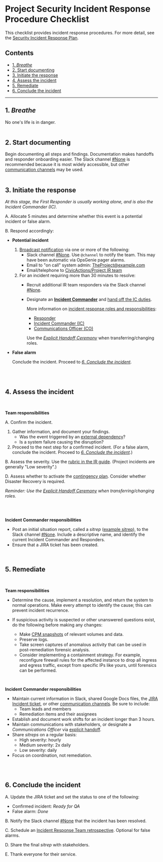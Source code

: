 # Project Security Incident Response Procedure Checklist

This checklist provides incident response procedures. For more detail, see the [Security Incident Response Plan](security-irp.md).

## Contents
<!--TOC-->

- [1. _Breathe_](#1-_breathe_)
- [2. Start documenting](#2-start-documenting)
- [3. Initiate the response](#3-initiate-the-response)
- [4. Assess the incident](#4-assess-the-incident)
- [5. Remediate](#5-remediate)
- [6. Conclude the incident](#6-conclude-the-incident)

<!--TOC-->

----

## 1. _Breathe_

No one's life is in danger.
<br/>
<br/>

## 2. Start documenting

Begin documenting all steps and findings. Documentation makes handoffs and responder onboarding easier. The Slack channel [#None](None) is recommended because it is most widely accessible, but other [communication channels](security-irp.md#communication-channels) may be used.
<br/>
<br/>

## 3. Initiate the response

_At this stage, the _First Responder_ is usually working alone, and is also the _Incident Commander_ (IC)._

A. Allocate 5 minutes and determine whether this event is a potential incident or false alarm.

B. Respond accordingly:

  - **Potential incident**
    1. [Broadcast notification](security-irp.md#communications-during-the-initiate-phase) via one or more of the following:
         - Slack channel [#None](None). Use `@channel` to notify the team. This may have been automatic via OpsGenie pager alarms.
         - Email to "on call" system admin: TheProject@example.com
         - Email/telephone to [CivicActions/Project IR team](None)
    2. For an incident requiring more than 30 minutes to resolve:
         - Recruit additional IR team responders via the Slack channel [#None](None).
         - Designate an [**Incident Commander**](security-irp.md#incident-commander) and [hand off the IC duties](security-irp.md#explicit-handoff-ceremony).


           More information on [incident response roles and responsibilities](security-irp.md#roles-and-responsibilities):
             - [Responder](security-irp.md#responder)
             - [Incident Commander (IC)](security-irp.md#incident-commander)
             - [Communications Officer (CO)](security-irp.md#communications-officer)

             Use the [_Explicit Handoff Ceremony_](security-irp.md#explicit-handoff-ceremony) when transferring/changing roles.


  - **False alarm**
    
    Conclude the incident. Proceed to [_6. Conclude the incident_](#conclude-the-incident).
<br/>
<br/>


## 4. Assess the incident
<br/>

**Team responsibilities**


A. Confirm the incident.

  1. Gather information, and document your findings.
       - Was the event triggered by an [external dependency](contingency-plan.md#external-dependencies)?
       - Is a system failure causing the disruption?
  2. Proceed to the next step for a confirmed incident. (For a false alarm, conclude the incident. Proceed to [_6. Conclude the incident_](#conclude-the-incident).)


B. Assess the severity. Use the [rubric in the IR guide](security-irp.md#incident-severities). (Project incidents are generally "Low severity".)

D. Assess whether to activate the [contingency plan](contingency-plan.md). Consider whether Disaster Recovery is required.

_Reminder: Use the [Explicit Handoff Ceremony](#explicit-handoff-ceremony) when transferring/changing roles._
<br/>
<br/>

<br/>

**Incident Commander responsibilities**

- Post an initial situation report, called a _sitrep_ ([example sitrep](security-irp.md#assess)), to the Slack channel [#None](None). Include a descriptive name, and identify the current Incident Commander and Responders.
- Ensure that a JIRA ticket has been created.

<br/>

## 5. Remediate
<br/>

**Team responsibilities**

- Determine the cause, implement a resolution, and return the system to normal operations. Make every attempt to identify the cause; this can prevent incident recurrence.

- If suspicious activity is suspected or other unanswered questions exist, do the following before making any changes:
  - Make [CPM snapshots](https://cpm.project.com/) of relevant volumes and data.
  - Preserve logs.
  - Take screen captures of anomalous activity that can be used in post-remediation forensic analysis.
  - Consider implementing a containment strategy. For example, reconfigure firewall rules for the affected instance to drop all ingress and egress traffic, except from specific IPs like yours, until forensics can be performed.

<br/>

**Incident Commander responsibilities**

- Maintain current information in Slack, shared Google Docs files, the [JIRA Incident ticket](https://project.atlassian.net/issues/?jql=issuetype=Incident), or other [communication channels](security-irp.md#communication-channels). Be sure to include:
  - Team leads and members
  - Remediation items and their assignees
- Establish and document work shifts for an incident longer than 3 hours.
- Maintain communications with stakeholders, or designate a _Communications Officer_ via [explicit handoff](security-irp.md#explicit-handoff-ceremony).
- Share _sitreps_ on a regular basis:
    - High severity: hourly
    - Medium severity: 2x daily
    - Low severity: daily
- Focus on coordination, not remediation.
<br/>
<br/>

## 6. Conclude the incident

A. Update the JIRA ticket and set the status to one of the following:
  - Confirmed incident: _Ready for QA_
  - False alarm: _Done_

B. Notify the Slack channel [#None](None) that the incident has been resolved.

C. Schedule an [Incident Response Team retrospective](security-irp.md#hold-a-team-retrospective). Optional for false alarms.

D. Share the final _sitrep_ with stakeholders.

E. Thank everyone for their service.
